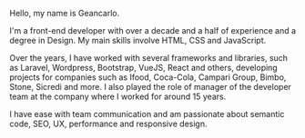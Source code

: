 Hello, my name is Geancarlo.

I'm a front-end developer with over a decade and a half of experience and a degree in Design. My main skills involve HTML, CSS and JavaScript.

Over the years, I have worked with several frameworks and libraries, such as Laravel, Wordpress, Bootstrap, VueJS, React and others, developing projects for companies such as Ifood, Coca-Cola, Campari Group, Bimbo, Stone, Sicredi and more. I also played the role of manager of the developer team at the company where I worked for around 15 years.

I have ease with team communication and am passionate about semantic code, SEO, UX, performance and responsive design.
